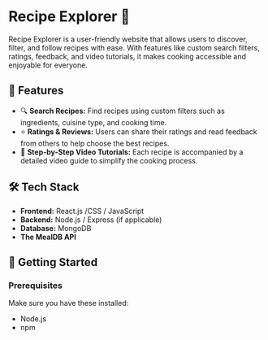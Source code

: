 # Recipe Explorer 🍳

Recipe Explorer is a user-friendly website that allows users to discover, filter, and follow recipes with ease. With features like custom search filters, ratings, feedback, and video tutorials, it makes cooking accessible and enjoyable for everyone.

## 🌟 Features

- 🔍 **Search Recipes:** Find recipes using custom filters such as ingredients, cuisine type, and cooking time.
- ⭐ **Ratings & Reviews:** Users can share their ratings and read feedback from others to help choose the best recipes.
- 🎥 **Step-by-Step Video Tutorials:** Each recipe is accompanied by a detailed video guide to simplify the cooking process.


## 🛠️ Tech Stack

- **Frontend:** React.js /CSS / JavaScript
- **Backend:** Node.js / Express (if applicable)
- **Database:** MongoDB
- **The MealDB API**


## 🚀 Getting Started

### Prerequisites

Make sure you have these installed:

- Node.js
- npm 

